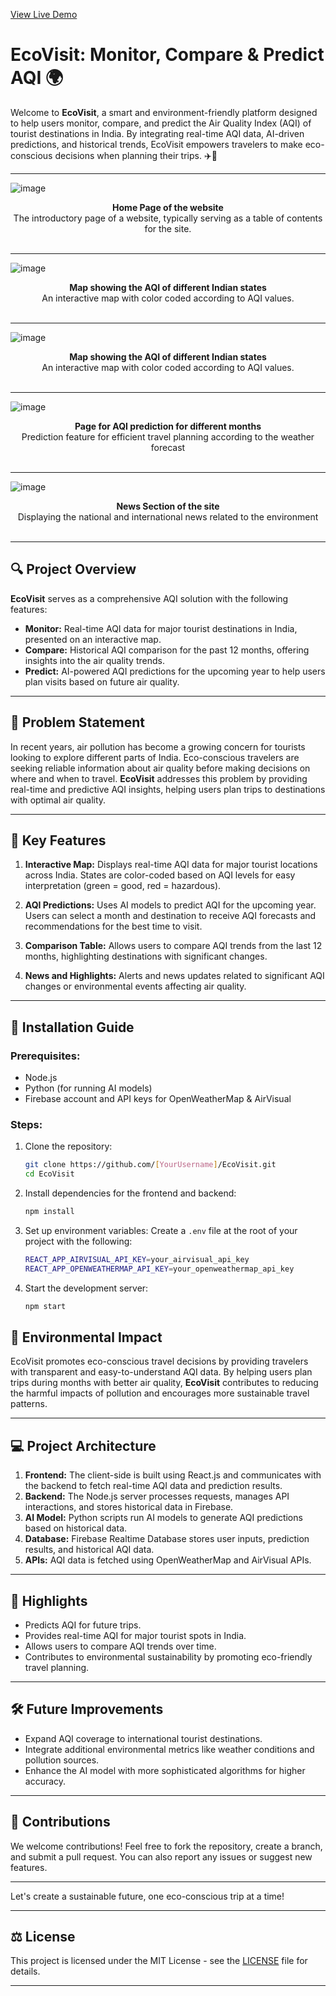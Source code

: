 [View Live Demo](https://ecovisit.onrender.com/)
# EcoVisit: Monitor, Compare & Predict AQI 🌍

Welcome to **EcoVisit**, a smart and environment-friendly platform designed to help users monitor, compare, and predict the Air Quality Index (AQI) of tourist destinations in India. By integrating real-time AQI data, AI-driven predictions, and historical trends, EcoVisit empowers travelers to make eco-conscious decisions when planning their trips. ✈️🌱

---

![image](https://github.com/user-attachments/assets/c4d600e6-c858-47d5-bbec-2701d4ec8fee)
 <div align="center">
  <b>Home Page of the website</b>
   <br>
   The introductory page of a website, typically serving as a table of contents for the site.
</div>
<br>

---

![image](https://github.com/user-attachments/assets/3499d562-b015-4aa9-a145-deaa04f64155)
<div align="center">
  <b>Map showing the AQI of different Indian states</b>
   <br>
   An interactive map with color coded according to AQI values.
</div>
<br>

---

![image](https://github.com/user-attachments/assets/36757bd1-71e2-4fb2-9799-85f30bb1ac58)
<div align="center">
  <b>Map showing the AQI of different Indian states</b>
   <br>
   An interactive map with color coded according to AQI values.
</div>
<br>

 ---
 
![image](https://github.com/user-attachments/assets/b86e5808-28a8-4b8c-8ba3-714907b6428b)
<div align="center">
  <b>Page for AQI prediction for different months</b>
   <br>
   Prediction feature for efficient travel planning according to the weather forecast
</div>
<br>

---

 ![image](https://github.com/user-attachments/assets/580071f0-9183-4f5f-8dc6-23e8e23d82d1)
<div align="center">
  <b>News Section of the site</b>
   <br>
   Displaying the national and international news related to the environment
</div>
<br>

--- 

## 🔍 Project Overview

**EcoVisit** serves as a comprehensive AQI solution with the following features:
- **Monitor:** Real-time AQI data for major tourist destinations in India, presented on an interactive map.
- **Compare:** Historical AQI comparison for the past 12 months, offering insights into the air quality trends.
- **Predict:** AI-powered AQI predictions for the upcoming year to help users plan visits based on future air quality.

---

## 🎯 Problem Statement

In recent years, air pollution has become a growing concern for tourists looking to explore different parts of India. Eco-conscious travelers are seeking reliable information about air quality before making decisions on where and when to travel. **EcoVisit** addresses this problem by providing real-time and predictive AQI insights, helping users plan trips to destinations with optimal air quality.

---

## 🌟 Key Features

1. **Interactive Map:** Displays real-time AQI data for major tourist locations across India. States are color-coded based on AQI levels for easy interpretation (green = good, red = hazardous).
   
2. **AQI Predictions:** Uses AI models to predict AQI for the upcoming year. Users can select a month and destination to receive AQI forecasts and recommendations for the best time to visit.

3. **Comparison Table:** Allows users to compare AQI trends from the last 12 months, highlighting destinations with significant changes.

4. **News and Highlights:** Alerts and news updates related to significant AQI changes or environmental events affecting air quality.

---

## 🚀 Installation Guide

### Prerequisites:
- Node.js
- Python (for running AI models)
- Firebase account and API keys for OpenWeatherMap & AirVisual

### Steps:
1. Clone the repository:
   ```bash
   git clone https://github.com/[YourUsername]/EcoVisit.git
   cd EcoVisit
   ```

2. Install dependencies for the frontend and backend:
   ```bash
   npm install
   ```

3. Set up environment variables:
   Create a `.env` file at the root of your project with the following:
   ```bash
   REACT_APP_AIRVISUAL_API_KEY=your_airvisual_api_key
   REACT_APP_OPENWEATHERMAP_API_KEY=your_openweathermap_api_key
   ```

4. Start the development server:
   ```bash
   npm start
   ```

## 🌿 Environmental Impact

EcoVisit promotes eco-conscious travel decisions by providing travelers with transparent and easy-to-understand AQI data. By helping users plan trips during months with better air quality, **EcoVisit** contributes to reducing the harmful impacts of pollution and encourages more sustainable travel patterns.

---

## 💻 Project Architecture

1. **Frontend:** The client-side is built using React.js and communicates with the backend to fetch real-time AQI data and prediction results.
2. **Backend:** The Node.js server processes requests, manages API interactions, and stores historical data in Firebase.
3. **AI Model:** Python scripts run AI models to generate AQI predictions based on historical data.
4. **Database:** Firebase Realtime Database stores user inputs, prediction results, and historical AQI data.
5. **APIs:** AQI data is fetched using OpenWeatherMap and AirVisual APIs.

---

## 🌟 Highlights

- Predicts AQI for future trips.
- Provides real-time AQI for major tourist spots in India.
- Allows users to compare AQI trends over time.
- Contributes to environmental sustainability by promoting eco-friendly travel planning.

---

## 🛠️ Future Improvements

- Expand AQI coverage to international tourist destinations.
- Integrate additional environmental metrics like weather conditions and pollution sources.
- Enhance the AI model with more sophisticated algorithms for higher accuracy.

---

## 🤝 Contributions

We welcome contributions! Feel free to fork the repository, create a branch, and submit a pull request. You can also report any issues or suggest new features.

---

Let's create a sustainable future, one eco-conscious trip at a time!

---

## ⚖️ License

This project is licensed under the MIT License - see the [LICENSE](LICENSE) file for details.

---
